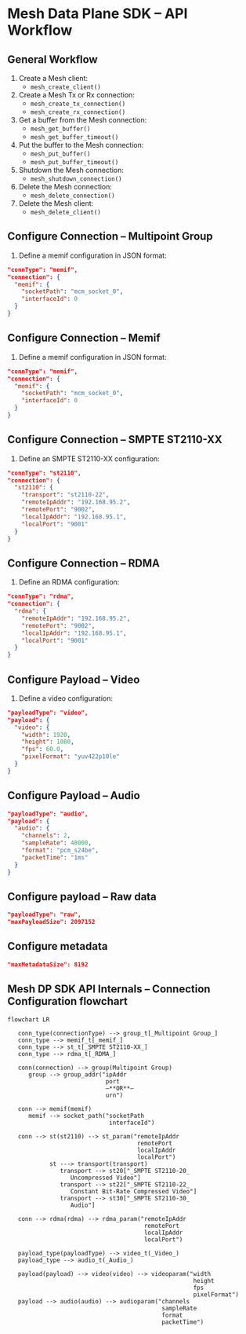 # Mesh Data Plane SDK – API Workflow
## General Workflow
1. Create a Mesh client:
   * `mesh_create_client()`
1. Create a Mesh Tx or Rx connection:
   * `mesh_create_tx_connection()`
   * `mesh_create_rx_connection()`
1. Get a buffer from the Mesh connection:
   * `mesh_get_buffer()`
   * `mesh_get_buffer_timeout()`
1. Put the buffer to the Mesh connection:
   * `mesh_put_buffer()`
   * `mesh_put_buffer_timeout()`
1. Shutdown the Mesh connection:
   * `mesh_shutdown_connection()`
1. Delete the Mesh connection:
   * `mesh_delete_connection()`
1. Delete the Mesh client:
   * `mesh_delete_client()`

## Configure Connection – Multipoint Group
1. Define a memif configuration in JSON format:
```json
"connType": "memif",
"connection": {
  "memif": {
    "socketPath": "mcm_socket_0",
    "interfaceId": 0
  }
}
```

## Configure Connection – Memif
1. Define a memif configuration in JSON format:
```json
"connType": "memif",
"connection": {
  "memif": {
    "socketPath": "mcm_socket_0",
    "interfaceId": 0
  }
}
```

## Configure Connection – SMPTE ST2110-XX
1. Define an SMPTE ST2110-XX configuration:
```json
"connType": "st2110",
"connection": {
  "st2110": {
    "transport": "st2110-22",
    "remoteIpAddr": "192.168.95.2",
    "remotePort": "9002",
    "localIpAddr": "192.168.95.1",
    "localPort": "9001"
  }
}
```

## Configure Connection – RDMA
1. Define an RDMA configuration:
```json
"connType": "rdma",
"connection": {
  "rdma": {
    "remoteIpAddr": "192.168.95.2",
    "remotePort": "9002",
    "localIpAddr": "192.168.95.1",
    "localPort": "9001"
  }
}
```

## Configure Payload – Video
1. Define a video configuration:
```json
"payloadType": "video",
"payload": {
  "video": {
    "width": 1920,
    "height": 1080,
    "fps": 60.0,
    "pixelFormat": "yuv422p10le"
  }
}
```

## Configure Payload – Audio
```json
"payloadType": "audio",
"payload": {
  "audio": {
    "channels": 2,
    "sampleRate": 48000,
    "format": "pcm_s24be",
    "packetTime": "1ms"
  }
}
```

## Configure payload – Raw data
```json
"payloadType": "raw",
"maxPayloadSize": 2097152
```

## Configure metadata
```json
"maxMetadataSize": 8192
```

## Mesh DP SDK API Internals – Connection Configuration flowchart

```mermaid
flowchart LR

   conn_type(connectionType) --> group_t[_Multipoint Group_]
   conn_type --> memif_t[_memif_]
   conn_type --> st_t[_SMPTE ST2110-XX_]
   conn_type --> rdma_t[_RDMA_]

   conn(connection) --> group(Multipoint Group)
      group --> group_addr("ipAddr
                            port
                            —**OR**—
                            urn")

   conn --> memif(memif)
      memif --> socket_path("socketPath
                             interfaceId")

   conn --> st(st2110) --> st_param("remoteIpAddr
                                     remotePort
                                     localIpAddr
                                     localPort")
            st ---> transport(transport)
               transport --> st20["_SMPTE ST2110-20_ 
                  Uncompressed Video"]
               transport --> st22["_SMPTE ST2110-22_
                  Constant Bit-Rate Compressed Video"]
               transport --> st30["_SMPTE ST2110-30_
                  Audio"]

   conn --> rdma(rdma) --> rdma_param("remoteIpAddr
                                       remotePort
                                       localIpAddr
                                       localPort")

   payload_type(payloadType) --> video_t(_Video_)
   payload_type --> audio_t(_Audio_)

   payload(payload) --> video(video) --> videoparam("width
                                                     height
                                                     fps
                                                     pixelFormat")
   payload --> audio(audio) --> audioparam("channels
                                            sampleRate
                                            format
                                            packetTime")
```
